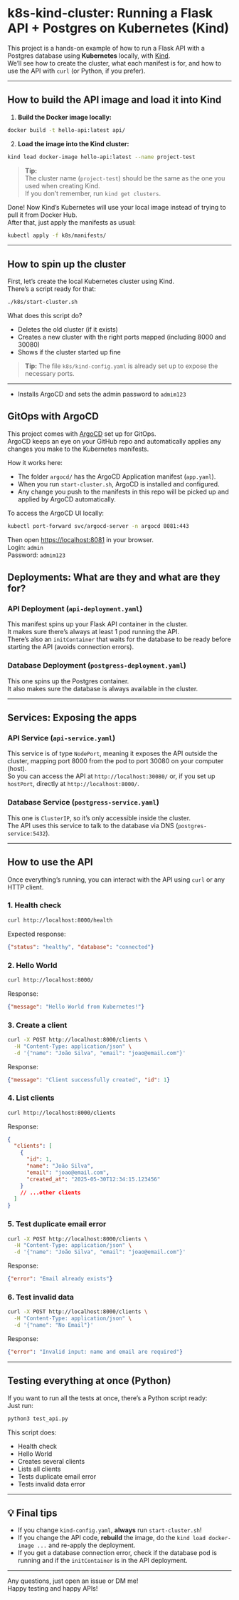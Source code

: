 # k8s-kind-cluster: Running a Flask API + Postgres on Kubernetes (Kind)
  
This project is a hands-on example of how to run a Flask API with a Postgres database using **Kubernetes** locally, with [Kind](https://kind.sigs.k8s.io/).  
We’ll see how to create the cluster, what each manifest is for, and how to use the API with `curl` (or Python, if you prefer).

---

## How to build the API image and load it into Kind

1. **Build the Docker image locally:**

```bash
docker build -t hello-api:latest api/
```

2. **Load the image into the Kind cluster:**

```bash
kind load docker-image hello-api:latest --name project-test
```

> **Tip:**  
> The cluster name (`project-test`) should be the same as the one you used when creating Kind.  
> If you don’t remember, run `kind get clusters`.

Done! Now Kind’s Kubernetes will use your local image instead of trying to pull it from Docker Hub.  
After that, just apply the manifests as usual:

```bash
kubectl apply -f k8s/manifests/
```

---

## How to spin up the cluster

First, let’s create the local Kubernetes cluster using Kind.  
There’s a script ready for that:

```bash
./k8s/start-cluster.sh
```

What does this script do?
- Deletes the old cluster (if it exists)
- Creates a new cluster with the right ports mapped (including 8000 and 30080)
- Shows if the cluster started up fine

> **Tip:** The file `k8s/kind-config.yaml` is already set up to expose the necessary ports.

---

- Installs ArgoCD and sets the admin password to `admim123`


## GitOps with ArgoCD

This project comes with [ArgoCD](https://argo-cd.readthedocs.io/) set up for GitOps.  
ArgoCD keeps an eye on your GitHub repo and automatically applies any changes you make to the Kubernetes manifests.

How it works here:
- The folder `argocd/` has the ArgoCD Application manifest (`app.yaml`).
- When you run `start-cluster.sh`, ArgoCD is installed and configured.
- Any change you push to the manifests in this repo will be picked up and applied by ArgoCD automatically.

To access the ArgoCD UI locally:

```bash
kubectl port-forward svc/argocd-server -n argocd 8081:443
```

Then open [https://localhost:8081](https://localhost:8081) in your browser.  
Login: `admin`  
Password: `admim123`

## Deployments: What are they and what are they for?

### **API Deployment (`api-deployment.yaml`)**

This manifest spins up your Flask API container in the cluster.  
It makes sure there’s always at least 1 pod running the API.  
There’s also an `initContainer` that waits for the database to be ready before starting the API (avoids connection errors).

### **Database Deployment (`postgress-deployment.yaml`)**

This one spins up the Postgres container.  
It also makes sure the database is always available in the cluster.

---

## Services: Exposing the apps

### **API Service (`api-service.yaml`)**

This service is of type `NodePort`, meaning it exposes the API outside the cluster, mapping port 8000 from the pod to port 30080 on your computer (host).  
So you can access the API at `http://localhost:30080/` or, if you set up `hostPort`, directly at `http://localhost:8000/`.

### **Database Service (`postgress-service.yaml`)**

This one is `ClusterIP`, so it’s only accessible inside the cluster.  
The API uses this service to talk to the database via DNS (`postgres-service:5432`).

---

## How to use the API

Once everything’s running, you can interact with the API using `curl` or any HTTP client.

### **1. Health check**

```bash
curl http://localhost:8000/health
```
Expected response:
```json
{"status": "healthy", "database": "connected"}
```

### **2. Hello World**

```bash
curl http://localhost:8000/
```
Response:
```json
{"message": "Hello World from Kubernetes!"}
```

### **3. Create a client**

```bash
curl -X POST http://localhost:8000/clients \
  -H "Content-Type: application/json" \
  -d '{"name": "João Silva", "email": "joao@email.com"}'
```
Response:
```json
{"message": "Client successfully created", "id": 1}
```

### **4. List clients**

```bash
curl http://localhost:8000/clients
```
Response:
```json
{
  "clients": [
    {
      "id": 1,
      "name": "João Silva",
      "email": "joao@email.com",
      "created_at": "2025-05-30T12:34:15.123456"
    }
    // ...other clients
  ]
}
```

### **5. Test duplicate email error**

```bash
curl -X POST http://localhost:8000/clients \
  -H "Content-Type: application/json" \
  -d '{"name": "João Silva", "email": "joao@email.com"}'
```
Response:
```json
{"error": "Email already exists"}
```

### **6. Test invalid data**

```bash
curl -X POST http://localhost:8000/clients \
  -H "Content-Type: application/json" \
  -d '{"name": "No Email"}'
```
Response:
```json
{"error": "Invalid input: name and email are required"}
```

---

## Testing everything at once (Python)

If you want to run all the tests at once, there’s a Python script ready:  
Just run:

```bash
python3 test_api.py
```

This script does:
- Health check
- Hello World
- Creates several clients
- Lists all clients
- Tests duplicate email error
- Tests invalid data error

---

## 💡 Final tips

- If you change `kind-config.yaml`, **always** run `start-cluster.sh`!
- If you change the API code, **rebuild** the image, do the `kind load docker-image ...` and re-apply the deployment.
- If you get a database connection error, check if the database pod is running and if the `initContainer` is in the API deployment.

---

Any questions, just open an issue or DM me!  
Happy testing and happy APIs!
